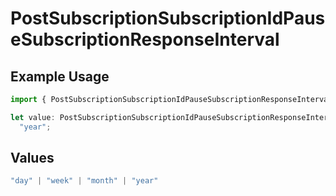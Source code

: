 # PostSubscriptionSubscriptionIdPauseSubscriptionResponseInterval

## Example Usage

```typescript
import { PostSubscriptionSubscriptionIdPauseSubscriptionResponseInterval } from "jani-payments/models/operations";

let value: PostSubscriptionSubscriptionIdPauseSubscriptionResponseInterval =
  "year";
```

## Values

```typescript
"day" | "week" | "month" | "year"
```